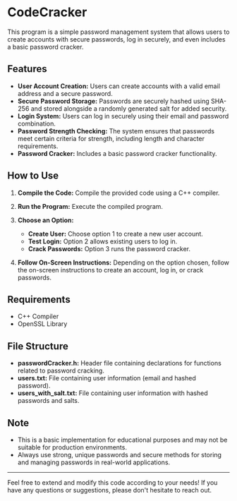 ﻿# CodeCracker
This program is a simple password management system that allows users to create accounts with secure passwords, log in securely, and even includes a basic password cracker. 

## Features

- **User Account Creation:** Users can create accounts with a valid email address and a secure password.
- **Secure Password Storage:** Passwords are securely hashed using SHA-256 and stored alongside a randomly generated salt for added security.
- **Login System:** Users can log in securely using their email and password combination.
- **Password Strength Checking:** The system ensures that passwords meet certain criteria for strength, including length and character requirements.
- **Password Cracker:** Includes a basic password cracker functionality.

## How to Use

1. **Compile the Code:** Compile the provided code using a C++ compiler.
   
2. **Run the Program:** Execute the compiled program.

3. **Choose an Option:**
   - **Create User:** Choose option 1 to create a new user account.
   - **Test Login:** Option 2 allows existing users to log in.
   - **Crack Passwords:** Option 3 runs the password cracker.

4. **Follow On-Screen Instructions:** Depending on the option chosen, follow the on-screen instructions to create an account, log in, or crack passwords.

## Requirements

- C++ Compiler
- OpenSSL Library

## File Structure

- **passwordCracker.h:** Header file containing declarations for functions related to password cracking.
- **users.txt:** File containing user information (email and hashed password).
- **users_with_salt.txt:** File containing user information with hashed passwords and salts.

## Note

- This is a basic implementation for educational purposes and may not be suitable for production environments.
- Always use strong, unique passwords and secure methods for storing and managing passwords in real-world applications.

---
Feel free to extend and modify this code according to your needs! If you have any questions or suggestions, please don't hesitate to reach out.
